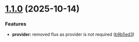 # [1.1.0](https://gitlab.com/arkhoss/terraform-civo-aio/compare/v1.0.0...v1.1.0) (2025-10-14)


### Features

* **provider:** removed flux as provider is not required ([b9b5ed3](https://gitlab.com/arkhoss/terraform-civo-aio/commit/b9b5ed3f5e90f32e4a48b19bb62a6a9816c9852d))
